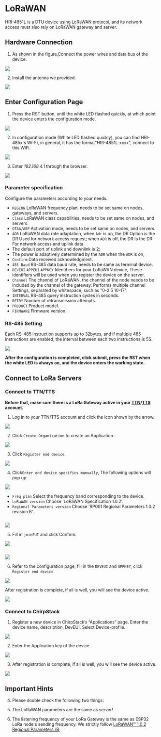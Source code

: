 # LoRaWAN
HRI-4851L is a DTU device using LoRaWAN protocol, and its network access must also rely on LoRaWAN gateway and server.
## Hardware Connection
1. As shown in the figure,Connect the power wires and data bus of the device.

![](img/4851poweron.png) 

2. Install the antenna we provided.

![](img/02.png) 

## Enter Configuration Page
1. Press the RST button, until the white LED flashed quickly, at which point the device enters the configuration mode.

![](img/12.png)

2. In configuration mode (White LED flashed quickly), you can find HRI-485x's Wi-Fi, in general, it has the format"HRI-4851L-xxxx", connect to this WiFi.

![](img/4851/wifi.png)

3. Enter *192.168.4.1* through the browser.

![](img/lorawan/03.png)

### Parameter specification
Configure the parameters according to your needs. 

+ `REGION`  LoRaWAN frequency plan, needs to be set same on nodes, gateways, and servers.
+ `Class`  LoRaWAN class capabilities, needs to be set same on nodes, and servers.
+ `OTAA/ABP`  Activation mode,  needs to be set same on nodes, and servers.
+ `ADR` LoRaWAN data rate adaptation, when `Adr` is on, the DR Option is the DR Used for network access request; when `ADR` is off, the DR Is the DR For network access and uplink data.
+ The default port of uplink and downlink is 2;
+ The power is adaptively determined by the `ADR` when the `ADR` is on;
+ `Confirm`  Data received acknowledgment.
+ `485 Baud` RS-485 data baud rate, needs to be same as terminal device.
+ `DEVEUI` `APPEUI` `APPKEY` Identifiers for your LoRaWAN device, These identifiers will be used when you register the device on the server.
+ `Channel`  The channel of LoRaWAN, the channel of the node needs to be included by the channel of the gateway. Performs multiple channel Settings, separated by whitespace, such as "0-2 5 10-17".
+ `INTERVAL` RS-485 query instruction cycles in seconds. 
+ `RETRY`    Number of retransmission attempts.
+ `PRODUCT` Product model.
+ `FIRMWARE` Firmware version.

### RS-485 Setting
Each RS-485 instruction supports up to 32bytes, and if multiple 485 instructions are enabled, the interval between each two instructions is 5S.

![](img/lorawan/04.png)

**After the configuration is completed, click submit, press the RST when the white LED is always on, and the device enters the working state.**

## Connect to LoRa Servers
### Connect to TTN/TTS
**Before that, make sure there is a LoRa Gateway active in your [TTN](https://console.thethingsnetwork.org/)/[TTS](https://lora.heltec.org/console) account.**

1. Log in to your TTN/TTS account and click the icon shown by the arrow.

![](img/lorawan/server1.png)

2. Click `Create Organization` to create an Application.

![](img/lorawan/02.png)

3. Click `Register end device`. 

![](img/lorawan/server3.png)

4. Click`Enter end device specifics manually`, The following options will pop up:

![](img/lorawan/server4.png)

   - `Freq plan` Select the frequency band corresponding to the device.
   - `LoRaWAN version`   Choose 'LoRaWAN Specification 1.0.2'.
   - `Regional Parameters version`  Choose 'RP001 Regional Parameters 1.0.2 revision B'.

```{Note} On server, the default mode is OTAA and CLASS_A, if you need to change this mode, please open the options below.
```

![](img/lorawan/server6.png)

5. Fill in `joinEUI` and click Confirm.

![](img/lorawan/server04.png) 

``` {Note}The joinEui is represented as AppEui on the device configuration page.
```

 ![](img/lorawan/01.png)

6. Refer to the configuration page, fill in the `DEVEUI` and `APPKEY`, click `Register end device`.

![](img/17.png)

After registration is complete, if all is well, you will see the device active.

![](img/lorawan/05.jpg)

### Connect to ChirpStack
1. Register a new device in ChirpStack’s “Applications” page. Enter the device name, description, DevEUI. Select Device-profile.

![](img/20.png)

2. Enter the Application key of the device.

![](img/21.png)

3. After registration is complete, if all is well, you will see the device active.

![](img/22.png)

## Important Hints

4. Please double check the following two things:

1. The LoRaWAN parameters are the same as server!
2. The listening frequency of your LoRa Gateway is the same as ESP32 LoRa node's sending frequency. We strictly follow [LoRaWAN™ 1.0.2 Regional Parameters rB](https://resource.heltec.cn/download/LoRaWANRegionalParametersv1.0.2_final_1944_1.pdf);

